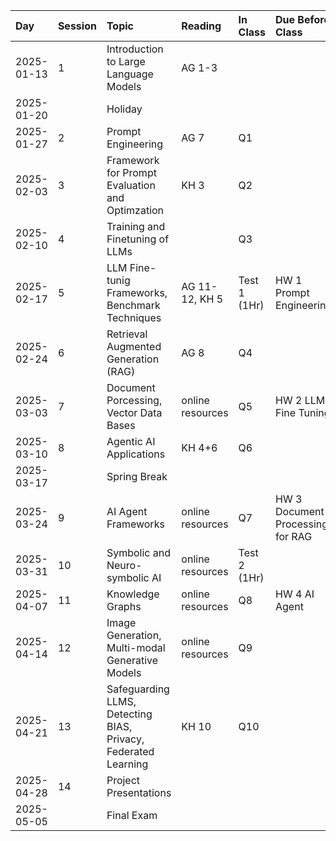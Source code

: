 | Day        | Session   | Topic                                                          | Reading          | In Class     | Due Before Class                 |
|:-----------|:----------|:---------------------------------------------------------------|:-----------------|:-------------|:---------------------------------|
| 2025-01-13 | 1         | Introduction to Large Language Models                          | AG 1-3           |              |                                  |
| 2025-01-20 |           | Holiday                                                        |                  |              |                                  |
| 2025-01-27 | 2         | Prompt Engineering                                             | AG 7             | Q1           |                                  |
| 2025-02-03 | 3         | Framework for Prompt Evaluation and Optimzation                | KH 3             | Q2           |                                  |
| 2025-02-10 | 4         | Training and Finetuning of LLMs                                |                  | Q3           |                                  |
| 2025-02-17 | 5         | LLM Fine-tunig Frameworks, Benchmark Techniques                | AG 11-12, KH 5   | Test 1 (1Hr) | HW 1 Prompt Engineering          |
| 2025-02-24 | 6         | Retrieval Augmented Generation (RAG)                           | AG 8             | Q4           |                                  |
| 2025-03-03 | 7         | Document Porcessing, Vector Data Bases                         | online resources | Q5           | HW 2 LLM Fine Tuning             |
| 2025-03-10 | 8         | Agentic AI Applications                                        | KH 4+6           | Q6           |                                  |
| 2025-03-17 |           | Spring Break                                                   |                  |              |                                  |
| 2025-03-24 | 9         | AI Agent Frameworks                                            | online resources | Q7           | HW 3 Document Processing for RAG |
| 2025-03-31 | 10        | Symbolic and Neuro-symbolic AI                                 | online resources | Test 2 (1Hr) |                                  |
| 2025-04-07 | 11        | Knowledge Graphs                                               | online resources | Q8           | HW 4 AI Agent                    |
| 2025-04-14 | 12        | Image Generation, Multi-modal Generative Models                | online resources | Q9           |                                  |
| 2025-04-21 | 13        | Safeguarding LLMS, Detecting BIAS, Privacy, Federated Learning | KH 10            | Q10          |                                  |
| 2025-04-28 | 14        | Project Presentations                                          |                  |              |                                  |
| 2025-05-05 |           | Final Exam                                                     |                  |              |                                  |
